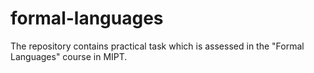 # formal-languages
The repository contains practical task which is assessed in the "Formal Languages" course in MIPT.
